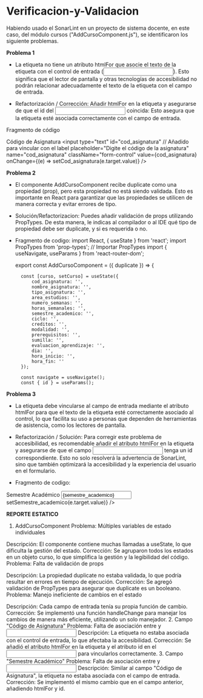 # Verificacion-y-Validacion

Habiendo usado el SonarLint en un proyecto de sistema docente, en este caso, del módulo cursos ("AddCursoComponent.js"), se identificaron los siguiente problemas.

**Problema 1**

- La etiqueta <label> no tiene un atributo htmlFor que asocie el texto de la etiqueta con el control de entrada (<input>). Esto significa que el lector de pantalla y otras tecnologías de accesibilidad no podrán relacionar adecuadamente el texto de la etiqueta con el campo de entrada.

- Refactorización / Corrección:
Añadir htmlFor en la etiqueta <label> y asegurarse de que el id del <input> coincida: Esto asegura que la etiqueta esté asociada correctamente con el campo de entrada.


Fragmento de código
        <div className="form-group mb-2">
            <label htmlFor="cod_asignatura" className="form-label">Código de Asignatura</label>
            <input
             type="text"
             id="cod_asignatura"  // Añadido para vincular con el label
             placeholder="Digite el código de la asignatura"
             name="cod_asignatura"
             className="form-control"
             value={cod_asignatura}
             onChange={(e) => setCod_asignatura(e.target.value)}
             />
        </div>

**Problema 2**

- El componente AddCursoComponent recibe duplicate como una propiedad (prop), pero esta propiedad no está siendo validada. Esto es importante en React para garantizar que las propiedades se utilicen de manera correcta y evitar errores de tipo.

- Solución/Refactorizacion:
Puedes añadir validación de props utilizando PropTypes. De esta manera, le indicas al compilador o al IDE qué tipo de propiedad debe ser duplicate, y si es requerida o no.

- Fragmento de codigo:
    import React, { useState } from 'react';
    import PropTypes from 'prop-types'; // Importar PropTypes
    import { useNavigate, useParams } from 'react-router-dom';

    export const AddCursoComponent = ({ duplicate }) => {
        
        const [curso, setCurso] = useState({
            cod_asignatura: '',
            nombre_asignatura: '',
            tipo_asignatura: '',
            area_estudios: '',
            numero_semanas: '',
            horas_semanales: '',
            semestre_academico: '',
            ciclo: '',
            creditos: '',
            modalidad: '',
            prerequisitos: '',
            sumilla: '',
            evaluacion_aprendizaje: '',
            dia: '',
            hora_inicio: '',
            hora_fin: ''
        });

        const navigate = useNavigate();
        const { id } = useParams();


**Problema 3**

- La etiqueta <label> debe vincularse al campo de entrada mediante el atributo htmlFor para que el texto de la etiqueta esté correctamente asociado al control, lo que facilita su uso a personas que dependen de herramientas de asistencia, como los lectores de pantalla.

- Refactorización / Solución:
Para corregir este problema de accesibilidad, es recomendable añadir el atributo htmlFor en la etiqueta <label> y asegurarse de que el campo <input> tenga un id correspondiente. Esto no solo resolverá la advertencia de SonarLint, sino que también optimizará la accesibilidad y la experiencia del usuario en el formulario.

- Fragmento de codigo:

 <div className="form-group mb-2">
    <label htmlFor="semestre_academico" className="form-label">Semestre Académico</label>
    <input
        type="text"
        id="semestre_academico"  // Añadido para vincular con el label
        placeholder="Digite el semestre académico"
        name="semestre_academico"
        className="form-control"
        value={semestre_academico}
        onChange={(e) => setSemestre_academico(e.target.value)}
    />
</div>


**REPORTE ESTATICO**
1. AddCursoComponent
Problema: Múltiples variables de estado individuales

Descripción: El componente contiene muchas llamadas a useState, lo que dificulta la gestión del estado.
Corrección: Se agruparon todos los estados en un objeto curso, lo que simplifica la gestión y la legibilidad del código.
Problema: Falta de validación de props

Descripción: La propiedad duplicate no estaba validada, lo que podría resultar en errores en tiempo de ejecución.
Corrección: Se agregó validación de PropTypes para asegurar que duplicate es un booleano.
Problema: Manejo ineficiente de cambios en el estado

Descripción: Cada campo de entrada tenía su propia función de cambio.
Corrección: Se implementó una función handleChange para manejar los cambios de manera más eficiente, utilizando un solo manejador.
2. Campo "Código de Asignatura"
Problema: Falta de asociación entre <label> y <input>
Descripción: La etiqueta <label> no estaba asociada con el control de entrada, lo que afectaba la accesibilidad.
Corrección: Se añadió el atributo htmlFor en la etiqueta <label> y el atributo id en el <input> para vincularlos correctamente.
3. Campo "Semestre Académico"
Problema: Falta de asociación entre <label> y <input>
Descripción: Similar al campo "Código de Asignatura", la etiqueta no estaba asociada con el campo de entrada.
Corrección: Se implementó el mismo cambio que en el campo anterior, añadiendo htmlFor y id.
